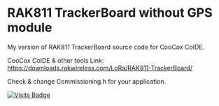 # RAK811 TrackerBoard without GPS module

My version of RAK811 TrackerBoard source code for CooCox CoIDE.

CooCox CoIDE & other tools Link: https://downloads.rakwireless.com/LoRa/RAK811-TrackerBoard/

Check & change Commissioning.h for your application.

[![Visits Badge](https://badges.pufler.dev/visits/VladimirBakum/RAK811)](https://badges.pufler.dev)

